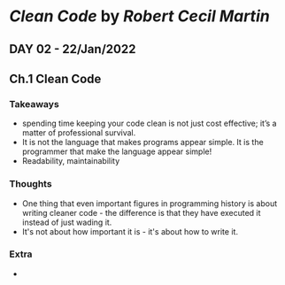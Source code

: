# *Clean Code* by *Robert Cecil Martin*

## DAY 02 - 22/Jan/2022
## Ch.1 Clean Code

### Takeaways
- spending time keeping your code clean is not just cost effective; it’s a matter of professional survival.
- It is not the language that makes programs appear simple. It is the programmer that make the language appear simple!
- Readability, maintainability

### Thoughts
- One thing that even important figures in programming history is about writing cleaner code - the difference is that they have executed it instead of just wading it.
- It's not about how important it is - it's about how to write it.

### Extra
- 
